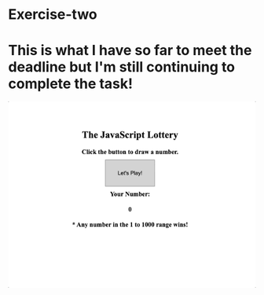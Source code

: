 # Exercise-two
# This is what I have so far to meet the deadline but I'm still continuing to complete the task!
![](exercise-two-hs.gif)
